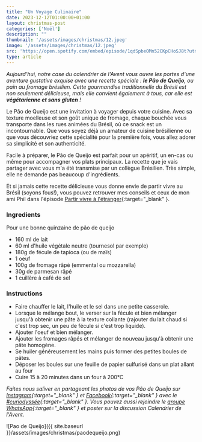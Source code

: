 ```yaml
---
title: "Un Voyage Culinaire"
date: 2023-12-12T01:00:00+01:00
layout: christmas-post
categories: ['Noël']
description: ""
thumbnail: '/assets/images/christmas/12.jpeg'
image: '/assets/images/christmas/12.jpeg'
src: 'https://open.spotify.com/embed/episode/1qdSpbeOMn52CKpCHoSJ8t?utm_source=generator'
type: article
---
```


_Aujourd'hui, notre case du calendrier de l'Avent vous ouvre les portes d'une aventure gustative exquise avec une recette spéciale : **le Pão de Queijo**, ou pain au fromage brésilien. Cette gourmandise traditionnelle du Brésil est non seulement délicieuse, mais elle convient également à tous, car elle est **végétarienne et sans gluten** !_

Le Pão de Queijo est une invitation à voyager depuis votre cuisine. Avec sa texture moelleuse et son goût unique de fromage, chaque bouchée vous transporte dans les rues animées du Brésil, où ce snack est un incontournable. Que vous soyez déjà un amateur de cuisine brésilienne ou que vous découvriez cette spécialité pour la première fois, vous allez adorer sa simplicité et son authenticité.

Facile à préparer, le Pão de Queijo est parfait pour un apéritif, un en-cas ou même pour accompagner vos plats principaux. La recette que je vais partager avec vous m'a été transmise par un collègue Brésilien. Très simple, elle ne demande pas beaucoup d'ingrédients. 

Et si jamais cette recette délicieuse vous donne envie de partir vivre au Brésil (soyons fous!), vous pouvez retrouver mes conseils et ceux de mon ami Phil dans l'épisode [Partir vivre à l'étranger](https://open.spotify.com/episode/1qdSpbeOMn52CKpCHoSJ8t?si=d79bfd2d03c54ed9){:target="_blank" }.

### Ingredients
Pour une bonne quinzaine de pão de queijo
- 160 ml de lait
- 60 ml d'huile végétale neutre (tournesol par exemple)
- 180g de fécule de tapioca (ou de maïs)
- 1 oeuf
- 100g de fromage râpé (emmental ou mozzarella)
- 30g de parmesan râpé
- 1 cuillère à café de sel

### Instructions
- Faire chauffer le lait, l'huile et le sel dans une petite casserole.
- Lorsque le mélange bout, le verser sur la fécule et bien mélanger jusqu'à obtenir une pâte à la texture collante (rajouter du lait chaud si c'est trop sec, un peu de fécule si c'est trop liquide).
- Ajouter l'oeuf et bien mélanger.
- Ajouter les fromages râpés et mélanger de nouveau jusqu'à obtenir une pâte homogène.
- Se huiler généreusement les mains puis former des petites boules de pâtes.
- Déposer les boules sur une feuille de papier sulfurisé dans un plat allant au four
- Cuire 15 à 20 minutes dans un four à 200°C

_Faites nous saliver en partageant les photos de vos Pão de Queijo sur [Instagram](https://www.instagram.com/curiodyssee/){:target="\_blank" } et [Facebook](https://www.facebook.com/profile.php?id=100095299300100){:target="\_blank" } avec le [#curiodyssée](https://www.instagram.com/explore/tags/curiodyss%C3%A9e/){:target="\_blank" }. Vous pouvez aussi rejoindre le [groupe WhatsApp](https://chat.whatsapp.com/DpoZEthNJNf3GVLHsyHiG5){:target="\_blank" } et poster sur la discussion Calendrier de l'Avent._

![Pao de Queijo]({{ site.baseurl }}/assets/images/christmas/paodequeijo.png)